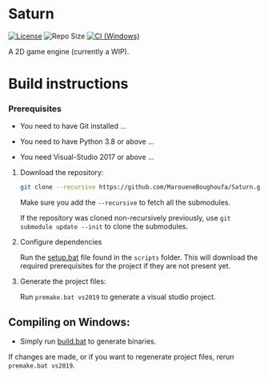 # Saturn 

[![License](https://img.shields.io/apm/l/vim-mode)](https://github.com/MaroueneBoughoufa/Saturn/blob/master/LICENSE) ![Repo Size](https://img.shields.io/github/repo-size/MaroueneBoughoufa/Saturn) [![CI (Windows)](https://github.com/MaroueneBoughoufa/Saturn/actions/workflows/Windows.yml/badge.svg)](https://github.com/MaroueneBoughoufa/Saturn/blob/main/.github/workflows/Windows.yml)

A 2D game engine (currently a WIP).

# Build instructions

### Prerequisites

- You need to have Git installed ...

- You need to have Python 3.8 or above ...

- You need Visual-Studio 2017 or above ...

1. Download the repository:

    ```sh
    git clone --recursive https://github.com/MaroueneBoughoufa/Saturn.git
    ```

    Make sure you add the `--recursive` to fetch all the submodules.

    If the repository was cloned non-recursively previously, use ` git submodule update --init ` to clone the submodules.

2. Configure dependencies

    Run the [setup.bat](./scripts/setup.bat) file found in the `scripts` folder. This will download the required prerequisites for the project if they are not present yet.

3. Generate the project files:
	
	Run `premake.bat vs2019` to generate a visual studio project.

## Compiling on Windows:

- Simply run [build.bat](./scripts/build.bat) to generate binaries.

If changes are made, or if you want to regenerate project files, rerun `premake.bat vs2019`.
